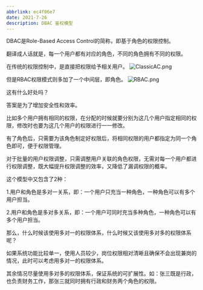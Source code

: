 ```yaml
---
abbrlink: ec4f06e7
date: 2021-7-26
description: DBAC 鉴权模型
---
```

DBAC是Role-Based Access Control的简称，即基于角色的权限控制。

翻译成人话就是，每一个用户都有对应的角色，不同的角色拥有不同的权限。

在传统的权限控制中，是直接把权限给予相关用户。
![ClassicAC.png](ClassicAC.png)

但是RBAC权限模式则多加了一个中间层，即角色。
![RBAC.png](RBAC.png)

这有什么好处吗？

答案是为了增加安全性和效率。

比如多个用户拥有相同的权限，在分配的时候就要分别为这几个用户指定相同的权限，修改时也要为这几个用户的权限进行一一修改。

有了角色后，只需要为该角色制定好权限后，将相同权限的用户都指定为同一个角色即可，便于权限管理。

对于批量的用户权限调整，只需调整用户关联的角色权限，无需对每一个用户都进行权限调整，既大幅提升权限调整的效率，又降低了漏调权限的概率。

这个模型中又包含了2种：

1.用户和角色是多对一关系，即：一个用户只充当一种角色，一种角色可以有多个用户担当。

2.用户和角色是多对多关系，即：一个用户可同时充当多种角色，一种角色可以有多个用户担当。

那么，什么时候该使用多对一的权限体系，什么时候又该使用多对多的权限体系呢？

如果系统功能比较单一，使用人员较少，岗位权限相对清晰且确保不会出现兼岗的情况，此时可以考虑用多对一的权限体系。

其余情况尽量使用多对多的权限体系，保证系统的可扩展性。如：张三既是行政，也负责财务工作，那张三就同时拥有行政和财务两个角色的权限。
